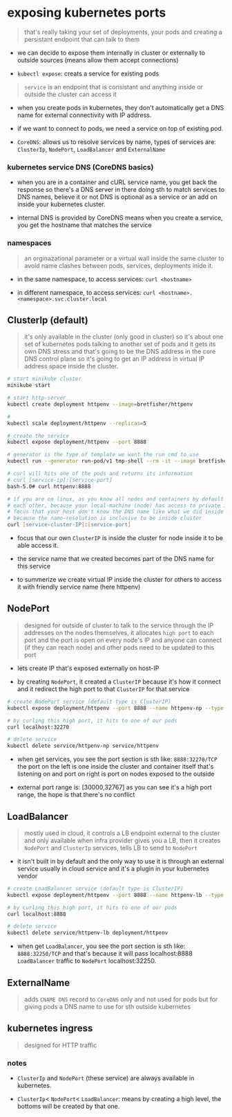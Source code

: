 # exposing kubernetes ports

> that's really taking your set of deployments, your pods and
> creating a persistant endpoint that can talk to them

- we can decide to expose them internally in cluster or 
externally to outside sources (means allow them accept connections)

- `kubectl expose`: creats a service for existing pods

> `service` is an endpoint that is consistant and anything inside or
> outside the cluster can access it

- when you create pods in kubernetes, they don't automatically get a
DNS name for external connectivity with IP address.

- if we want to connect to pods, we need a service on top of existing pod.

- `CoreDNS`: allows us to resolve services by name, types of services are:
`ClusterIp`, `NodePort`, `LoadBalancer` and `ExternalName`

### kubernetes service DNS (CoreDNS basics)

- when you are in a container and cURL service name, you get back the 
response so there's a DNS server in there doing sth to match services to
DNS names, believe it or not DNS is optional as a service or an add on
inside your kubernetes cluster.

- internal DNS is provided by CoreDNS means when you create a service, 
you get the hostname that matches the service

### namespaces

> an orginazational parameter or a virtual wall inside the same cluster
> to avoid name clashes between pods, services, deployments inide it.

- in the same namespace, to access services: `curl <hostname>`

- in different namespace, to access services: `curl <hostname>.<namespace>.svc.cluster.local`

## ClusterIp (default)

> it's only available in the cluster (only good in cluster) 
> so it's about one set of kubernetes pods talking to another set of pods and 
> it gets its own DNS stress and that's going to be the DNS address in the 
> core DNS control plane so it's going to get an IP address in virtual IP address 
> space inside the cluster.

``` zsh
# start minikube cluster
minikube start

# start http-server
kubectl create deployment httpenv --image=bretfisher/httpenv

# 
kubectl scale deployment/httpenv --replicas=5

# create the service
kubectl expose deployment/httpenv --port 8888

# generator is the type of template we want the run cmd to use
kubectl run --generator run-pod/v1 tmp-shell --rm -it --image bretfisher/netshoot -- bash

# curl will hits one of the pods and returns its information
# curl [service-ip]:[service-port]
bash-5.0# curl httpenv:8888

# if you are on linux, as you know all nodes and containers by default can talk to
# each other, because your local-machine (node) has access to private ip addresses
# focus that your host don't know the DNS name like what we did inside pod (above-cmd)
# because the name-resolution is inclusive to be inside cluster
curl [service-cluster-IP]:[service-port]
```

- focus that our own `ClusterIP` is inside the cluster for node inside it
to be able access it.

- the service name that we created becomes part of the DNS name for this service

- to summerize we create virtual IP inside the cluster for others to access it with
friendly service name (here httpenv)


## NodePort

> designed for outside of cluster to talk to the service through the
> IP addresses on the nodes themselves, it allocates `high port` to each port and
> the port is open on every node's IP and anyone can connect (if they can reach node)
> and other pods need to be updated to this port

- lets create IP that's exposed externally on host-IP

- by creating `NodePort`, it created a `ClusterIP` because it's how it connect
and it redirect the high port to that `ClusterIP` for that service

``` zsh
# create NodePort service (default type is ClusterIP)
kubectl expose deployment/httpenv --port 8888 --name httpenv-np --type NodePort

# by curling this high port, it hits to one of our pods
curl localhost:32270

# delete service
kubectl delete service/httpenv-np service/httpenv
```

- when get services, you see the port section is sth like: `8888:32270/TCP`
the port on the left is one inside the cluster and container itself that's
listening on and port on right is port on nodes exposed to the outside

- external port range is: [30000,32767]
as you can see it's a high port range, the hope is that there's no conflict

## LoadBalancer 

> mostly used in cloud, it controls a LB endpoint external to the
> cluster and only available when infra provider gives you a LB, then it creates
> `NodePort` and `ClusterIp` services, tells LB to send to `NodePort`

- it isn't built in by default and the only way to use it is through an external
service usually in cloud service and it's a plugin in your kubernetes vendor

``` zsh
# create LoadBalancer service (default type is ClusterIP)
kubectl expose deployment/httpenv --port 8888 --name httpenv-lb --type LoadBalancer

# by curling this high port, it hits to one of our pods
curl localhost:8888

# delete service
kubectl delete service/httpenv-lb deployment/httpenv
```

- when get `LoadBalancer`, you see the port section is sth like: `8888:32250/TCP`
and that's because it will pass localhost:8888 `LoadBalancer` traffic to 
`NodePort` localhost:32250.

## ExternalName
> adds `CNAME DNS` record to `CoreDNS` only and not used for pods
> but for giving pods a DNS name to use for sth outside kubernetes

## kubernetes ingress 
> designed for HTTP traffic


### notes

- `ClusterIp` and `NodePort` (these service) are always available in kubernetes.

- `ClusterIp`< `NodePort`< `LoadBalancer`: means by creating a high level, the
bottoms will be created by that one.